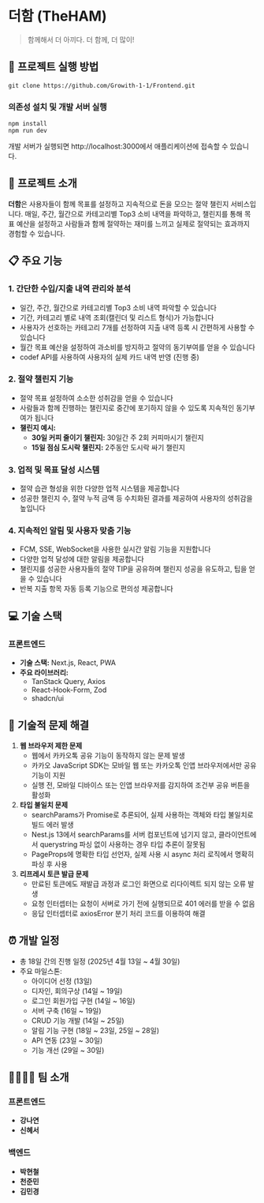 # 더함 (TheHAM)

> 함께해서 더 아끼다. 더 함께, 더 많이!

## 🚀 프로젝트 실행 방법

```
git clone https://github.com/Growith-1-1/Frontend.git
```

### 의존성 설치 및 개발 서버 실행
```
npm install
npm run dev
```
개발 서버가 실행되면 http://localhost:3000에서 애플리케이션에 접속할 수 있습니다.

## 📌 프로젝트 소개

**더함**은 사용자들이 함께 목표를 설정하고 지속적으로 돈을 모으는 절약 챌린지 서비스입니다. 매일, 주간, 월간으로 카테고리별 Top3 소비 내역을 파악하고, 챌린지를 통해 목표 예산을 설정하고 사람들과 함께 절약하는 재미를 느끼고 실제로 절약되는 효과까지 경험할 수 있습니다.

## 📋 주요 기능

### 1. 간단한 수입/지출 내역 관리와 분석

- 일간, 주간, 월간으로 카테고리별 Top3 소비 내역 파악할 수 있습니다
- 기간, 카테고리 별로 내역 조회(캘린더 및 리스트 형식)가 가능합니다
- 사용자가 선호하는 카테고리 7개를 선정하여 지출 내역 등록 시 간편하게 사용할 수 있습니다
- 월간 목표 예산을 설정하여 과소비를 방지하고 절약의 동기부여를 얻을 수 있습니다
- codef API를 사용하여 사용자의 실제 카드 내역 반영 (진행 중)

### 2. 절약 챌린지 기능

- 절약 목표 설정하여 소소한 성취감을 얻을 수 있습니다
- 사람들과 함께 진행하는 챌린지로 중간에 포기하지 않을 수 있도록 지속적인 동기부여가 됩니다
- **챌린지 예시:**
    - **30일 커피 줄이기 챌린지:** 30일간 주 2회 커피마시기 챌린지
    - **15일 점심 도시락 챌린지:** 2주동안 도시락 싸기 챌린지

### 3. 업적 및 목표 달성 시스템

- 절약 습관 형성을 위한 다양한 업적 시스템을 제공합니다
- 성공한 챌린지 수, 절약 누적 금액 등 수치화된 결과를 제공하여 사용자의 성취감을 높입니다

### 4. 지속적인 알림 및 사용자 맞춤 기능

- FCM, SSE, WebSocket을 사용한 실시간 알림 기능을 지원합니다
- 다양한 업적 달성에 대한 알림을 제공합니다
- 챌린지를 성공한 사용자들의 절약 TIP을 공유하며 챌린지 성공을 유도하고, 팁을 얻을 수 있습니다
- 반복 지출 항목 자동 등록 기능으로 편의성 제공합니다

## 💻 기술 스택

### 프론트엔드

- **기술 스택:** Next.js, React, PWA
- **주요 라이브러리:**
    - TanStack Query, Axios
    - React-Hook-Form, Zod
    - shadcn/ui

## 🔧 기술적 문제 해결

1. **웹 브라우저 제한 문제**
    - 웹에서 카카오톡 공유 기능이 동작하지 않는 문제 발생
    - 카카오 JavaScript SDK는 모바일 웹 또는 카카오톡 인앱 브라우저에서만 공유 기능이 지원
    - 실행 전, 모바일 디바이스 또는 인앱 브라우저를 감지하여 조건부 공유 버튼을 활성화
2. **타입 불일치 문제**
    - searchParams가 Promise<any>로 추론되어, 실제 사용하는 객체와 타입 불일치로 빌드 에러 발생
    - Nest.js 13에서 searchParams를 서버 컴포넌트에 넘기지 않고, 클라이언트에서 querystring 파싱 없이 사용하는 경우 타입 추론이 잘못됨
    - PageProps에 명확한 타입 선언자, 실제 사용 시 async 처리 로직에서 명확히 파싱 후 사용
3. **리프레시 토큰 발급 문제**
    - 만료된 토큰에도 재발급 과정과 로그인 화면으로 리다이렉트 되지 않는 오류 발생
    - 요청 인터셉터는 요청이 서버로 가기 전에 실행되므로 401 에러를 받을 수 없음
    - 응답 인터셉터로 axiosError 분기 처리 코드를 이용하여 해결

## ⏰ 개발 일정

- 총 18일 간의 진행 일정 (2025년 4월 13일 ~ 4월 30일)
- 주요 마일스톤:
    - 아이디어 선정 (13일)
    - 디자인, 회의구상 (14일 ~ 19일)
    - 로그인 회원가입 구현 (14일 ~ 16일)
    - 서버 구축 (16일 ~ 19일)
    - CRUD 기능 개발 (14일 ~ 25일)
    - 알림 기능 구현 (18일 ~ 23일, 25일 ~ 28일)
    - API 연동 (23일 ~ 30일)
    - 기능 개선 (29일 ~ 30일)

## 👨‍👩‍👧‍👦 팀 소개

### 프론트엔드

- **강나연**
- **신혜서**

### 백엔드

- **박현철**
- **천준민**
- **김민경**
